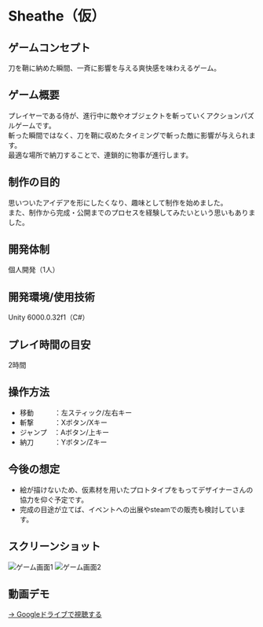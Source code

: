 # Sheathe（仮）

## ゲームコンセプト
刀を鞘に納めた瞬間、一斉に影響を与える爽快感を味わえるゲーム。

## ゲーム概要
プレイヤーである侍が、進行中に敵やオブジェクトを斬っていくアクションパズルゲームです。<br>
斬った瞬間ではなく、刀を鞘に収めたタイミングで斬った敵に影響が与えられます。<br>
最適な場所で納刀することで、連鎖的に物事が進行します。

## 制作の目的
思いついたアイデアを形にしたくなり、趣味として制作を始めました。<br>
また、制作から完成・公開までのプロセスを経験してみたいという思いもありました。

## 開発体制
個人開発（1人）

## 開発環境/使用技術
Unity 6000.0.32f1（C#）

## プレイ時間の目安
2時間

## 操作方法
- 移動　　　：左スティック/左右キー
- 斬撃　　　：Xボタン/Xキー
- ジャンプ　：Aボタン/上キー
- 納刀　　　：Yボタン/Zキー

## 今後の想定
- 絵が描けないため、仮素材を用いたプロトタイプをもってデザイナーさんの協力を仰ぐ予定です。
- 完成の目途が立てば、イベントへの出展やsteamでの販売も検討しています。

## スクリーンショット
![ゲーム画面1](images/ss1.png)
![ゲーム画面2](images/ss2.png)

## 動画デモ
[→ Googleドライブで視聴する](https://drive.google.com/...)

